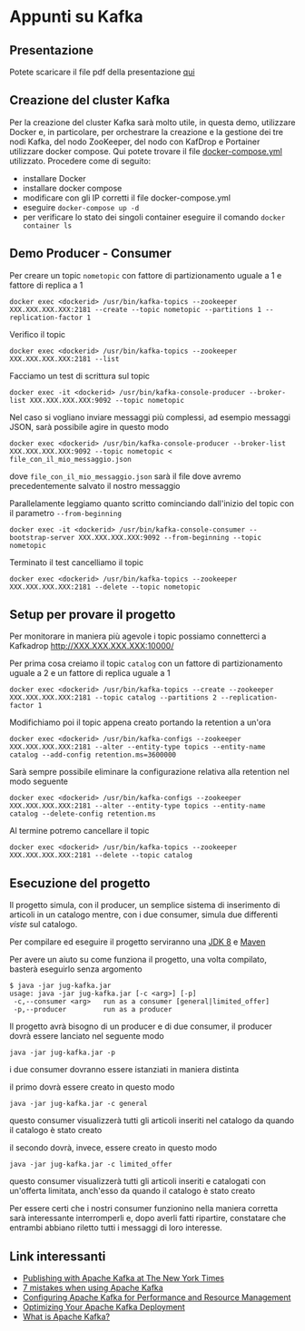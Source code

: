# Appunti su Kafka
## Presentazione
Potete scaricare il file pdf della presentazione [qui](https://drive.google.com/file/d/1gk9go5UErV9dW2g1167nEgZlh9YYHPHi/view?usp=sharing)
## Creazione del cluster Kafka
Per la creazione del cluster Kafka sarà molto utile, in questa demo, utilizzare Docker e, in particolare, per orchestrare la creazione e la gestione dei tre nodi Kafka, del nodo ZooKeeper, del nodo con KafDrop e Portainer utilizzare docker compose.
Qui potete trovare il file [docker-compose.yml](https://github.com/danilopaissan/kafka-example/blob/master/docker-compose.yml) utilizzato.
Procedere come di seguito:
* installare Docker
* installare docker compose
* modificare con gli IP corretti il file docker-compose.yml
* eseguire `docker-compose up -d`
* per verificare lo stato dei singoli container eseguire il comando `docker container ls`
## Demo Producer - Consumer
 Per creare un topic `nometopic` con fattore di partizionamento uguale a 1 e fattore di replica a 1
 ```
 docker exec <dockerid> /usr/bin/kafka-topics --zookeeper XXX.XXX.XXX.XXX:2181 --create --topic nometopic --partitions 1 --replication-factor 1
 ```
 Verifico il topic
 ```
 docker exec <dockerid> /usr/bin/kafka-topics --zookeeper XXX.XXX.XXX.XXX:2181 --list
 ```
 Facciamo un test di scrittura sul topic
 ```
 docker exec -it <dockerid> /usr/bin/kafka-console-producer --broker-list XXX.XXX.XXX.XXX:9092 --topic nometopic
 ```
 Nel caso si vogliano inviare messaggi più complessi, ad esempio messaggi JSON, sarà possibile agire in questo modo
 ```
 docker exec <dockerid> /usr/bin/kafka-console-producer --broker-list XXX.XXX.XXX.XXX:9092 --topic nometopic < file_con_il_mio_messaggio.json 
 ```
 dove `file_con_il_mio_messaggio.json` sarà il file dove avremo precedentemente salvato il nostro messaggio
 
 Parallelamente leggiamo quanto scritto cominciando dall'inizio del topic con il parametro `--from-beginning`
 ```
 docker exec -it <dockerid> /usr/bin/kafka-console-consumer --bootstrap-server XXX.XXX.XXX.XXX:9092 --from-beginning --topic nometopic
 ```
 Terminato il test cancelliamo il topic
 ```
 docker exec <dockerid> /usr/bin/kafka-topics --zookeeper XXX.XXX.XXX.XXX:2181 --delete --topic nometopic
 ```
 ## Setup per provare il progetto
 Per monitorare in maniera più agevole i topic possiamo connetterci a Kafkadrop http://XXX.XXX.XXX.XXX:10000/
 
 Per prima cosa creiamo il topic `catalog` con un fattore di partizionamento uguale a 2 e un fattore di replica uguale a 1
 ```
 docker exec <dockerid> /usr/bin/kafka-topics --create --zookeeper XXX.XXX.XXX.XXX:2181 --topic catalog --partitions 2 --replication-factor 1
 ```
 Modifichiamo poi il topic appena creato portando la retention a un'ora
 ```
 docker exec <dockerid> /usr/bin/kafka-configs --zookeeper XXX.XXX.XXX.XXX:2181 --alter --entity-type topics --entity-name catalog --add-config retention.ms=3600000
```
Sarà sempre possibile eliminare la configurazione relativa alla retention nel modo seguente
```
docker exec <dockerid> /usr/bin/kafka-configs --zookeeper XXX.XXX.XXX.XXX:2181 --alter --entity-type topics --entity-name catalog --delete-config retention.ms
```
Al termine potremo cancellare il topic
```
docker exec <dockerid> /usr/bin/kafka-topics --zookeeper XXX.XXX.XXX.XXX:2181 --delete --topic catalog
```
## Esecuzione del progetto
Il progetto simula, con il producer, un semplice sistema di inserimento di articoli in un catalogo mentre, con i due consumer, simula due differenti *viste* sul catalogo.

Per compilare ed eseguire il progetto serviranno una [JDK 8](https://docs.aws.amazon.com/corretto/latest/corretto-8-ug/downloads-list.html) e [Maven](https://maven.apache.org/download.cgi)

Per avere un aiuto su come funziona il progetto, una volta compilato, basterà eseguirlo senza argomento
```
$ java -jar jug-kafka.jar 
usage: java -jar jug-kafka.jar [-c <arg>] [-p]
 -c,--consumer <arg>   run as a consumer [general|limited_offer]
 -p,--producer         run as a producer
```
Il progetto avrà bisogno di un producer e di due consumer, il producer dovrà essere lanciato nel seguente modo
```
java -jar jug-kafka.jar -p
```
i due consumer dovranno essere istanziati in maniera distinta

il primo dovrà essere creato in questo modo
```
java -jar jug-kafka.jar -c general
```
questo consumer visualizzerà tutti gli articoli inseriti nel catalogo da quando il catalogo è stato creato

il secondo dovrà, invece, essere creato in questo modo
```
java -jar jug-kafka.jar -c limited_offer
```
questo consumer visualizzerà tutti gli articoli inseriti e catalogati con un'offerta limitata, anch'esso da quando il catalogo è stato creato

Per essere certi che i nostri consumer funzionino nella maniera corretta sarà interessante interromperli e, dopo averli fatti ripartire, constatare che entrambi abbiano riletto tutti i messaggi di loro interesse. 
## Link interessanti
* [Publishing with Apache Kafka at The New York Times](https://www.confluent.io/blog/publishing-apache-kafka-new-york-times/)
* [7 mistakes when using Apache Kafka](https://blog.softwaremill.com/7-mistakes-when-using-apache-kafka-44358cd9cd6)
* [Configuring Apache Kafka for Performance and Resource Management](https://docs.cloudera.com/documentation/kafka/latest/topics/kafka_performance.html)
* [Optimizing Your Apache Kafka Deployment](https://www.confluent.io/blog/optimizing-apache-kafka-deployment/)
* [What is Apache Kafka?](https://www.youtube.com/watch?v=06iRM1Ghr1k)
